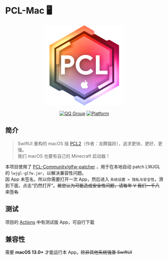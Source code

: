 # PCL-Mac 🖥️

<div align="center">
  <img alt="Logo" src="/.github/assets/icon.png" width="256">
  
  [![QQ Group](https://img.shields.io/badge/QQ群-1047463389-blue)](https://jq.qq.com/?_wv=1027&k=5X6X9X8X)
  [![Platform](https://img.shields.io/badge/macOS-13.0+-blue)](https://developer.apple.com/macos/)
  
</div>

## 简介

> SwiftUI 重构的 macOS 版 [PCL2](https://github.com/Hex-Dragon/PCL2)（作者：龙腾猫跃），追求更快、更好、更强。<br>
> 我们 macOS 也要有自己的 Minecraft 启动器！<br>

本项目使用了 [PCL-Community/glfw-patcher](https://github.com/PCL-Community/glfw-patcher) ，用于在本地自动 patch LWJGL 的 `lwjgl-glfw.jar`，以解决兼容性问题。<br>
因 App 未签名，所以你需要打开一次 App，然后进入 `系统设置 > 隐私与安全性`，滑到下面，点击“仍然打开”。~~若您认为可能造成安全性问题，请每年 V 我们一千八来签名~~

## 测试

项目的 [Actions](https://github.com/PCL-Community/PCL-Mac/actions) 中有测试版 App，可自行下载

## 兼容性

需要 **macOS 13.0+** 才能运行本 App。~~除非其他系统强兼 SwiftUI~~
